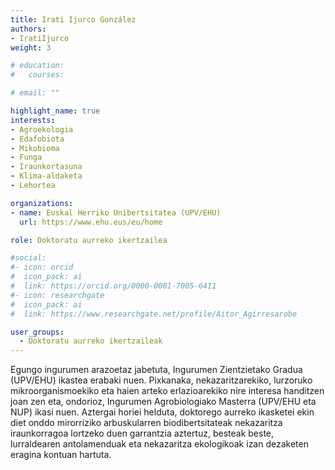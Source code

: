 ```yaml
---
title: Irati Ijurco González
authors:
- IratiIjurco
weight: 3

# education:
#   courses:

# email: ""

highlight_name: true
interests:
- Agroekologia
- Edafobiota
- Mikobioma
- Funga
- Iraunkortasuna
- Klima-aldaketa
- Lehortea

organizations:
- name: Euskal Herriko Unibertsitatea (UPV/EHU)
  url: https://www.ehu.eus/eu/home

role: Doktoratu aurreko ikertzailea

#social:
#- icon: orcid
#  icon_pack: ai
#  link: https://orcid.org/0000-0001-7005-6411
#- icon: researchgate
#  icon_pack: ai
#  link: https://www.researchgate.net/profile/Aitor_Agirresarobe

user_groups: 
  - Doktoratu aurreko ikertzaileak
---
```


Egungo ingurumen arazoetaz jabetuta, Ingurumen Zientzietako Gradua (UPV/EHU) ikastea erabaki nuen. Pixkanaka, nekazaritzarekiko, lurzoruko mikroorganismoekiko eta haien arteko erlazioarekiko nire interesa handitzen joan zen eta, ondorioz, Ingurumen Agrobiologiako Masterra (UPV/EHU eta NUP) ikasi nuen. Aztergai horiei helduta, doktorego aurreko ikasketei ekin diet onddo mirorriziko arbuskularren biodibertsitateak nekazaritza iraunkorragoa lortzeko duen garrantzia aztertuz, besteak beste, lurraldearen antolamenduak eta nekazaritza ekologikoak izan dezaketen eragina kontuan hartuta.
